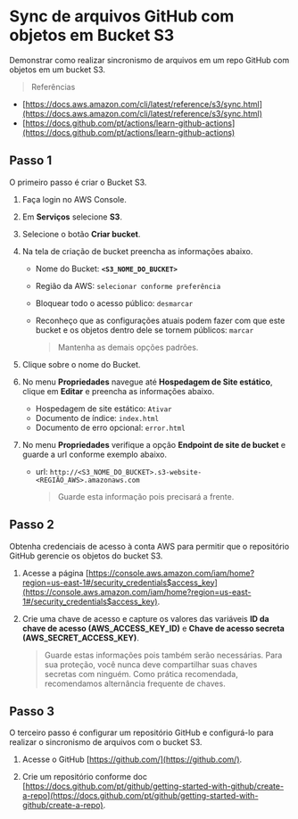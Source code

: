 # Sync de arquivos GitHub com objetos em Bucket S3 #

Demonstrar como realizar sincronismo de arquivos em um repo GitHub com objetos em um bucket S3.

> Referências
- [https://docs.aws.amazon.com/cli/latest/reference/s3/sync.html](https://docs.aws.amazon.com/cli/latest/reference/s3/sync.html)
- [https://docs.github.com/pt/actions/learn-github-actions](https://docs.github.com/pt/actions/learn-github-actions)

## Passo 1

O primeiro passo é criar o Bucket S3.

1. Faça login no AWS Console.

2. Em **Serviços** selecione **S3**.

3. Selecione o botão **Criar bucket**.

4. Na tela de criação de bucket preencha as informações abaixo.

   - Nome do Bucket: **`<S3_NOME_DO_BUCKET>`**
   - Região da AWS: `selecionar conforme preferência`
   - Bloquear todo o acesso público: `desmarcar`
   - Reconheço que as configurações atuais podem fazer com que este bucket e os objetos dentro dele se tornem públicos: `marcar`

     > Mantenha as demais opções padrões. 

5. Clique sobre o nome do Bucket.

6. No menu **Propriedades** navegue até **Hospedagem de Site estático**, clique em **Editar** e preencha as informações abaixo.

   - Hospedagem de site estático: `Ativar`
   - Documento de índice: `index.html`
   - Documento de erro opcional: `error.html`

7. No menu **Propriedades** verifique a opção **Endpoint de site de bucket** e guarde a url conforme exemplo abaixo.

   - url: `http://<S3_NOME_DO_BUCKET>.s3-website-<REGIÃO_AWS>.amazonaws.com`

     > Guarde esta informação pois precisará a frente.

## Passo 2

Obtenha credenciais de acesso à conta AWS para permitir que o repositório GitHub gerencie os objetos do bucket S3.

1. Acesse a página [https://console.aws.amazon.com/iam/home?region=us-east-1#/security_credentials$access_key](https://console.aws.amazon.com/iam/home?region=us-east-1#/security_credentials$access_key).

2. Crie uma chave de acesso e capture os valores das variáveis **ID da chave de acesso (AWS_ACCESS_KEY_ID)** e **Chave de acesso secreta (AWS_SECRET_ACCESS_KEY)**.

   > Guarde estas informações pois também serão necessárias.
   > Para sua proteção, você nunca deve compartilhar suas chaves secretas com ninguém. Como prática recomendada, recomendamos alternância frequente de chaves.

## Passo 3

O terceiro passo é configurar um repositório GitHub e configurá-lo para realizar o sincronismo de arquivos com o bucket S3.

1. Acesse o GitHub [https://github.com/](https://github.com/).

2. Crie um repositório conforme doc [https://docs.github.com/pt/github/getting-started-with-github/create-a-repo](https://docs.github.com/pt/github/getting-started-with-github/create-a-repo).
